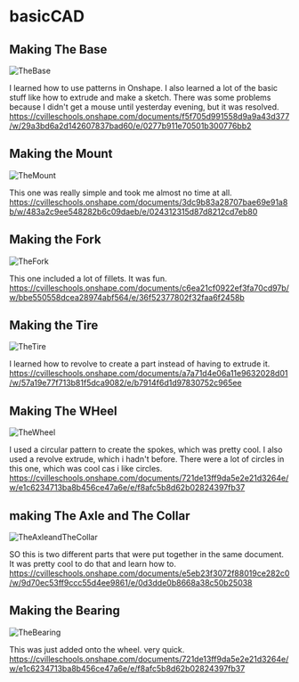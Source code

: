 # basicCAD
## Making The Base

![TheBase](images/TheBase.png)

I learned how to use patterns in Onshape. I also learned a lot of the basic stuff like how to extrude and make a sketch. There was some problems because I didn't get a mouse until yesterday evening, but it was resolved. 
https://cvilleschools.onshape.com/documents/f5f705d991558d9a9a43d377/w/29a3bd6a2d142607837bad60/e/0277b911e70501b300776bb2

## Making the Mount

![TheMount](images/TheMount.png)

This one was really simple and took me almost no time at all.
https://cvilleschools.onshape.com/documents/3dc9b83a28707bae69e91a8b/w/483a2c9ee548282b6c09daeb/e/024312315d87d8212cd7eb80

## Making the Fork

![TheFork](images/TheFork.png)

This one included a lot of fillets. It was fun. 
https://cvilleschools.onshape.com/documents/c6ea21cf0922ef3fa70cd97b/w/bbe550558dcea28974abf564/e/36f52377802f32faa6f2458b

## Making the Tire

![TheTire](images/TheTire.png)

I learned how to revolve to create a part instead of having to extrude it. 
https://cvilleschools.onshape.com/documents/a7a71d4e06a11e9632028d01/w/57a19e77f713b81f5dca9082/e/b7914f6d1d97830752c965ee

## Making The WHeel

![TheWheel](images/TheWheel.png)

I used a circular pattern to create the spokes, which was pretty cool. I also used a revolve extrude, which i hadn't before. There were a lot of circles in this one, which was cool cas i like circles.
https://cvilleschools.onshape.com/documents/721de13ff9da5e2e21d3264e/w/e1c6234713ba8b456ce47a6e/e/f8afc5b8d62b02824397fb37

## making The Axle and The Collar

![TheAxleandTheCollar](images/TheAxleandTheCollar.png)

SO this is two different parts that were put together in the same document. It was pretty cool to do that and learn how to. 
https://cvilleschools.onshape.com/documents/e5eb23f3072f88019ce282c0/w/9d70ec53ff9ccc55d4ee9861/e/0d3dde0b8668a38c50b25038

## Making the Bearing

![TheBearing](images/TheBearing.png)

This was just added onto the wheel. very quick.
https://cvilleschools.onshape.com/documents/721de13ff9da5e2e21d3264e/w/e1c6234713ba8b456ce47a6e/e/f8afc5b8d62b02824397fb37
